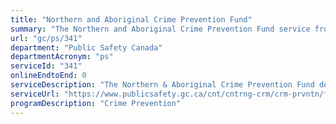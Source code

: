 ```yaml
---
title: "Northern and Aboriginal Crime Prevention Fund"
summary: "The Northern and Aboriginal Crime Prevention Fund service from Public Safety Canada is not available end-to-end online, according to the GC Service Inventory."
url: "gc/ps/341"
department: "Public Safety Canada"
departmentAcronym: "ps"
serviceId: "341"
onlineEndtoEnd: 0
serviceDescription: "The Northern & Aboriginal Crime Prevention Fund develops policies and programs designed to reduce the likelihood of criminal behavior among targeted groups of the population."
serviceUrl: "https://www.publicsafety.gc.ca/cnt/cntrng-crm/crm-prvntn/fndng-prgrms/nrthrn-brgnl-crm-prvntn-fnd-en.aspx"
programDescription: "Crime Prevention"
---
```

